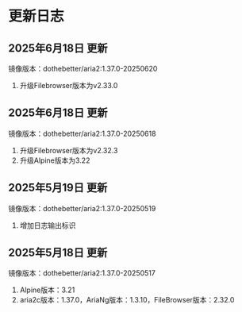# 更新日志

## 2025年6月18日 更新

镜像版本：dothebetter/aria2:1.37.0-20250620
1. 升级Filebrowser版本为v2.33.0

## 2025年6月18日 更新
镜像版本：dothebetter/aria2:1.37.0-20250618
1. 升级Filebrowser版本为v2.32.3
2. 升级Alpine版本为3.22

## 2025年5月19日 更新
镜像版本：dothebetter/aria2:1.37.0-20250519
1. 增加日志输出标识

## 2025年5月18日 更新
镜像版本：dothebetter/aria2:1.37.0-20250517
1. Alpine版本：3.21
2. aria2c版本：1.37.0，AriaNg版本：1.3.10，FileBrowser版本：2.32.0